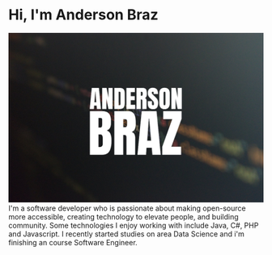 # Hi, I'm Anderson Braz
<center>
<img src="https://raw.githubusercontent.com/andersonbraz/andersonbraz/master/bg_andersonbraz.png">
  </center>
I'm a software developer who is passionate about making open-source more accessible, creating technology to elevate people, and building community. Some technologies I enjoy working with include Java, C#, PHP and Javascript. I recently started studies on area Data Science and i'm finishing an course Software Engineer.
